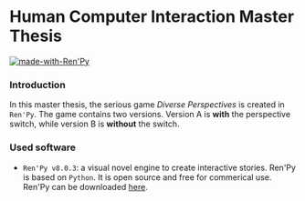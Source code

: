 # Human Computer Interaction Master Thesis

[![made-with-Ren'Py](https://img.shields.io/badge/Made%20with-Ren'Py-brightgreen)](https://www.renpy.org/)

### Introduction
In this master thesis, the serious game _Diverse Perspectives_ is created in ```Ren'Py```. 
The game contains two versions. Version A is **with** the perspective switch, while version B is **without** the switch.

### Used software
* ```Ren'Py v8.0.3```: a visual novel engine to create interactive stories. Ren'Py is based on ```Python```. 
It is open source and free for commerical use. Ren'Py can be downloaded [here](https://www.renpy.org/).
